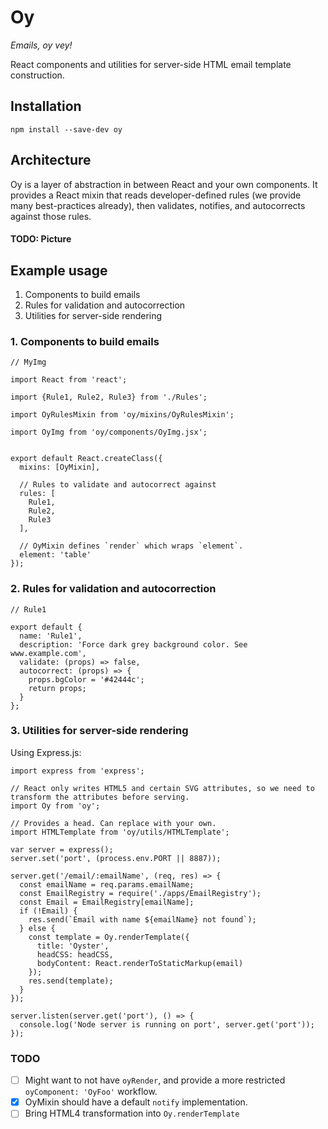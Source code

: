 # Oy

*Emails, oy vey!*

React components and utilities for server-side HTML email template construction.

## Installation

```
npm install --save-dev oy
```

## Architecture

Oy is a layer of abstraction in between React and your own components. It provides a React
mixin that reads developer-defined rules (we provide many best-practices already), then 
validates, notifies, and autocorrects against those rules.

#### TODO: Picture

## Example usage

1. Components to build emails
2. Rules for validation and autocorrection
3. Utilities for server-side rendering

### 1. Components to build emails

```
// MyImg

import React from 'react';

import {Rule1, Rule2, Rule3} from './Rules';

import OyRulesMixin from 'oy/mixins/OyRulesMixin';

import OyImg from 'oy/components/OyImg.jsx';


export default React.createClass({
  mixins: [OyMixin],

  // Rules to validate and autocorrect against
  rules: [
    Rule1,
    Rule2,
    Rule3
  ],

  // OyMixin defines `render` which wraps `element`.
  element: 'table'
});
```

### 2. Rules for validation and autocorrection

```
// Rule1

export default {
  name: 'Rule1',
  description: 'Force dark grey background color. See www.example.com',
  validate: (props) => false,
  autocorrect: (props) => {
    props.bgColor = '#42444c';
    return props;
  }
};
```

### 3. Utilities for server-side rendering

Using Express.js:

```
import express from 'express';

// React only writes HTML5 and certain SVG attributes, so we need to transform the attributes before serving.
import Oy from 'oy';

// Provides a head. Can replace with your own.
import HTMLTemplate from 'oy/utils/HTMLTemplate';

var server = express();
server.set('port', (process.env.PORT || 8887));

server.get('/email/:emailName', (req, res) => {
  const emailName = req.params.emailName;
  const EmailRegistry = require('./apps/EmailRegistry');
  const Email = EmailRegistry[emailName];
  if (!Email) {
    res.send(`Email with name ${emailName} not found`);
  } else {
    const template = Oy.renderTemplate({
      title: 'Oyster',
      headCSS: headCSS,
      bodyContent: React.renderToStaticMarkup(email)
    });
    res.send(template);
  }
});

server.listen(server.get('port'), () => {
  console.log('Node server is running on port', server.get('port'));
});
```


### TODO

- [ ] Might want to not have `oyRender`, and provide a more restricted `oyComponent: 'OyFoo'` workflow.
- [x] OyMixin should have a default `notify` implementation.
- [ ] Bring HTML4 transformation into `Oy.renderTemplate`
